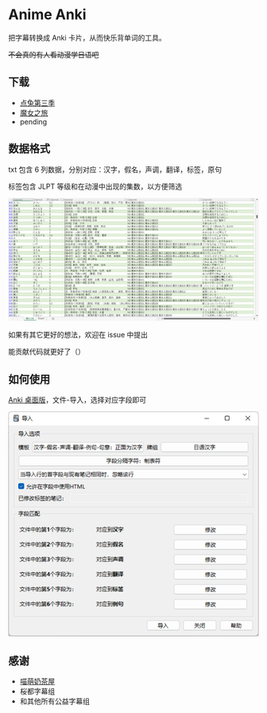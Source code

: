 # Anime Anki

把字幕转换成 Anki 卡片，从而快乐背单词的工具。

~~不会真的有人看动漫学日语吧~~

## 下载
- [点兔第三季](https://github.com/flaribbit/anime-anki/releases/download/v0.1/Gochuumon.wa.Usagi.Desuka.S03.txt)
- [魔女之旅](https://github.com/flaribbit/anime-anki/releases/download/v0.1/Wandering.Witch_The.Journey.of.Elaina.txt)
- pending

## 数据格式
txt 包含 6 列数据，分别对应：汉字，假名，声调，翻译，标签，原句

标签包含 JLPT 等级和在动漫中出现的集数，以方便筛选

![demo](image/demo.png)

如果有其它更好的想法，欢迎在 issue 中提出

能贡献代码就更好了（）

## 如何使用
[Anki 桌面版](https://apps.ankiweb.net/#dlarea)，文件-导入，选择对应字段即可

![demo](image/anki.png)

## 感谢
- [喵萌奶茶屋](https://github.com/Nekomoekissaten-SUB/)
- 桜都字幕组
- 和其他所有公益字幕组
